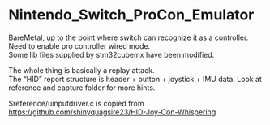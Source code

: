 # Nintendo_Switch_ProCon_Emulator

BareMetal, up to the point where switch can recognize it as a controller.  
Need to enable pro controller wired mode.  
Some lib files supplied by stm32cubemx have been modified.  

The whole thing is basically a replay attack.  
The “HID” report structure is header + button + joystick + IMU data. Look at reference and capture folder for more hints.  

$reference/uinputdriver.c is copied from https://github.com/shinyquagsire23/HID-Joy-Con-Whispering  
